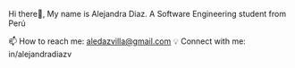 Hi there👋, My name is Alejandra Diaz. A Software Engineering student from Perú

📫 How to reach me: aledazvilla@gmail.com
💡 Connect with me: in/alejandradiazv
